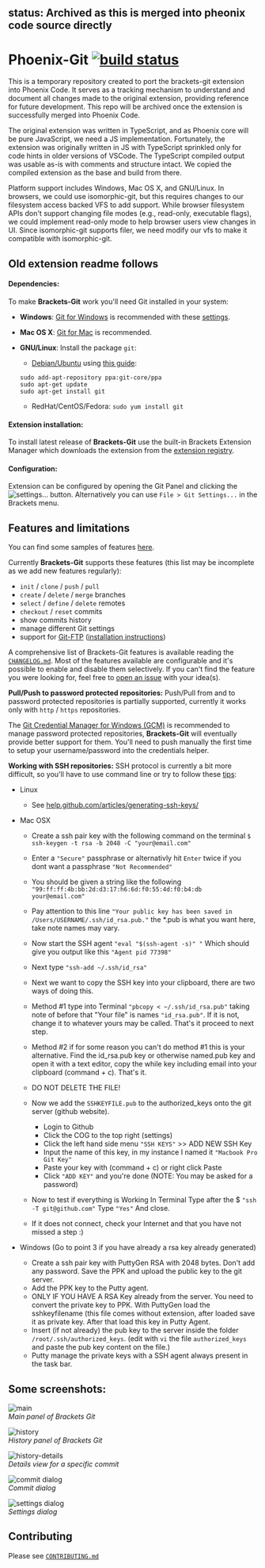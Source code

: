 ## status: Archived as this is merged into pheonix code source directly

# Phoenix-Git [![build status](https://travis-ci.org/zaggino/brackets-git.svg?branch=master)](https://travis-ci.org/zaggino/brackets-git)

This is a temporary repository created to port the brackets-git extension into Phoenix Code. It serves as a tracking
mechanism to understand and document all changes made to the original extension, providing reference for future
development. This repo will be archived once the extension is successfully merged into Phoenix Code.

The original extension was written in TypeScript, and as Phoenix core will be pure JavaScript, we need a JS
implementation. Fortunately, the extension was originally written in JS with TypeScript sprinkled only for code hints in
older versions of VSCode. The TypeScript compiled output was usable as-is with comments and structure intact. We copied
the compiled extension as the base and build from there.

Platform support includes Windows, Mac OS X, and GNU/Linux. In browsers, we could use isomorphic-git, but this requires
changes to our filesystem access backed VFS to add support. While browser filesystem APIs don't support changing file
modes (e.g., read-only, executable flags), we could implement read-only mode to help browser users view changes in UI.
Since isomorphic-git supports filer, we need modify our vfs to make it compatible with isomorphic-git.

## Old extension readme follows

#### Dependencies:
To make **Brackets-Git** work you'll need Git installed in your system:

- **Windows**: [Git for Windows](http://msysgit.github.io/) is recommended with these [settings](https://raw.github.com/zaggino/brackets-git/master/screenshots/gitInstall.png).
- **Mac OS X**: [Git for Mac](http://git-scm.com/download/mac) is recommended.
- **GNU/Linux**: Install the package `git`:
   - [Debian/Ubuntu](https://launchpad.net/~git-core/+archive/ppa) using [this guide](http://askmetutorials.blogspot.com.au/2014/03/install-git-191-on-ubuntu-linuxmint.html):

   ```
   sudo add-apt-repository ppa:git-core/ppa
   sudo apt-get update
   sudo apt-get install git
   ```

   - RedHat/CentOS/Fedora: `sudo yum install git`

#### Extension installation:
To install latest release of **Brackets-Git** use the built-in Brackets Extension Manager which downloads the extension from the [extension registry](https://brackets-registry.aboutweb.com/).

#### Configuration:
Extension can be configured by opening the Git Panel and clicking the ![settings...][settingsIcon] button.
Alternatively you can use `File > Git Settings...` in the Brackets menu.

## Features and limitations

You can find some samples of features [here](docs/FEATURES.md).

Currently **Brackets-Git** supports these features (this list may be incomplete as we add new features regularly):

- `init` / `clone` / `push` / `pull`
- `create` / `delete` / `merge` branches
- `select` / `define` / `delete` remotes
- `checkout` / `reset` commits
- show commits history
- manage different Git settings
- support for [Git-FTP](http://git-ftp.github.io/git-ftp/) ([installation instructions](docs/GIT-FTP.md))

A comprehensive list of Brackets-Git features is available reading the [`CHANGELOG.md`](CHANGELOG.md).
Most of the features available are configurable and it's possible to enable and disable them selectively.
If you can't find the feature you were looking for, feel free to [open an issue](https://github.com/zaggino/brackets-git/issues) with your idea(s).

**Pull/Push to password protected repositories:**
Push/Pull from and to password protected repositories is partially supported, currently it works only with `http` / `https` repositories.

The [Git Credential Manager for Windows (GCM)](https://github.com/Microsoft/Git-Credential-Manager-for-Windows) is recommended to manage password protected repositories, **Brackets-Git** will eventually provide better support for them.
You'll need to push manually the first time to setup your username/password into the credentials helper.

**Working with SSH repositories:**
SSH protocol is currently a bit more difficult, so you'll have to use command line or try to follow these [tips](https://github.com/zaggino/brackets-git/issues/524):

- Linux
  - See [help.github.com/articles/generating-ssh-keys/](https://help.github.com/articles/generating-ssh-keys/)

- Mac OSX
  - Create a ssh pair key with the following command on the terminal `$ ssh-keygen -t rsa -b 2048 -C "your@email.com"`
  - Enter a `"Secure"` passphrase or alternativly hit `Enter` twice if you dont want a passphrase `"Not Recommended"`
  - You should be given a string like the following `"99:ff:ff:4b:bb:2d:d3:17:h6:6d:f0:55:4d:f0:b4:db your@email.com"`
  - Pay attention to this line `"Your public key has been saved in /Users/USERNAME/.ssh/id_rsa.pub."` the *.pub is what you want here, take note names may vary. 
  - Now start the SSH agent `"eval "$(ssh-agent -s)" "` Which should give you output like this `"Agent pid 77398"`
  - Next type `"ssh-add ~/.ssh/id_rsa"`
  - Next we want to copy the SSH key into your clipboard, there are two ways of doing this.
  - Method #1 type into Terminal `"pbcopy < ~/.ssh/id_rsa.pub"` taking note of before that "Your file" is names `"id_rsa.pub"`. If it is not, change it to whatever yours may be called. That's it proceed to next step.  
  - Method #2 if for some reason you can't do method #1 this is your alternative. Find the id_rsa.pub key or otherwise named.pub key and open it with a text editor, copy the while key including email into your clipboard (command + c). That's it.
  - DO NOT DELETE THE FILE!
  
  - Now we add the `SSHKEYFILE.pub` to the authorized_keys onto the git server (github website).  
    - Login to Github
    - Click the COG to the top right (settings)
    - Click the left hand side menu `"SSH KEYS"` >> ADD NEW SSH Key
    - Input the name of this key, in my instance I named it `"Macbook Pro Git Key"`
    - Paste your key with (command + c) or right click Paste
    - Click `"ADD KEY"` and you're done (NOTE: You may be asked for a password) 
      
  - Now to test if everything is Working In Terminal Type after the $ `"ssh -T git@github.com"` Type `"Yes"` And close.
  - If it does not connect, check your Internet and that you have not missed a step :)

- Windows (Go to point 3 if you have already a rsa key already generated)

  - Create a ssh pair key with PuttyGen RSA with 2048 bytes. Don't add any password. Save the PPK and upload the public key to the git server.
  - Add the PPK key to the Putty agent.
  - ONLY IF YOU HAVE A RSA Key already from the server. You need to convert the private key to PPK. With PuttyGen load the sshkeyfilename (this file comes without extension, after loaded save it as private key. After that load this key in Putty Agent.
  - Insert (if not already) the pub key to the server inside the folder `/root/.ssh/authorized_keys`. (edit with `vi` the file `authorized_keys` and paste the pub key content on the file.)
  - Putty manage the private keys with a SSH agent always present in the task bar.

## Some screenshots:

![main](screenshots/main.jpg)  
*Main panel of Brackets Git*

![history](screenshots/history.jpg)  
*History panel of Brackets Git*

![history-details](screenshots/history-details.jpg)  
*Details view for a specific commit*

![commit dialog](screenshots/commit-dialog.jpg)  
*Commit dialog*

![settings dialog](screenshots/settings-dialog.jpg)  
*Settings dialog*

## Contributing

Please see [`CONTRIBUTING.md`](CONTRIBUTING.md)


[settingsIcon]: https://cloud.githubusercontent.com/assets/5382443/2535525/c0e254b0-b58f-11e3-9be3-9024641e5a2a.png
